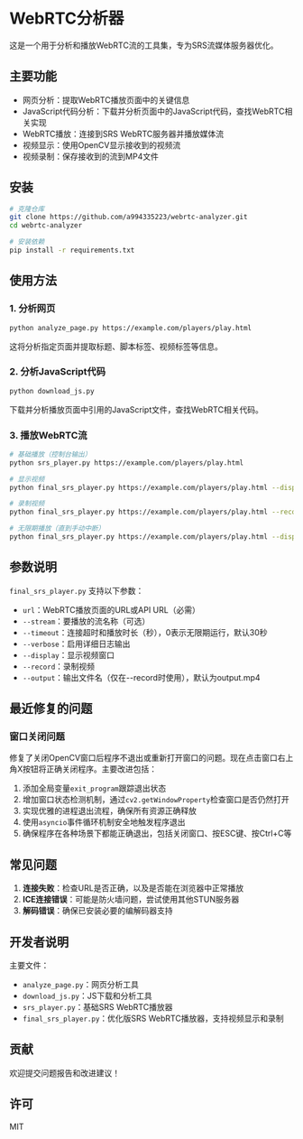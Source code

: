 # WebRTC分析器

这是一个用于分析和播放WebRTC流的工具集，专为SRS流媒体服务器优化。

## 主要功能

- 网页分析：提取WebRTC播放页面中的关键信息
- JavaScript代码分析：下载并分析页面中的JavaScript代码，查找WebRTC相关实现
- WebRTC播放：连接到SRS WebRTC服务器并播放媒体流
- 视频显示：使用OpenCV显示接收到的视频流
- 视频录制：保存接收到的流到MP4文件

## 安装

```bash
# 克隆仓库
git clone https://github.com/a994335223/webrtc-analyzer.git
cd webrtc-analyzer

# 安装依赖
pip install -r requirements.txt
```

## 使用方法

### 1. 分析网页

```bash
python analyze_page.py https://example.com/players/play.html
```

这将分析指定页面并提取标题、脚本标签、视频标签等信息。

### 2. 分析JavaScript代码

```bash
python download_js.py
```

下载并分析播放页面中引用的JavaScript文件，查找WebRTC相关代码。

### 3. 播放WebRTC流

```bash
# 基础播放（控制台输出）
python srs_player.py https://example.com/players/play.html

# 显示视频
python final_srs_player.py https://example.com/players/play.html --display

# 录制视频
python final_srs_player.py https://example.com/players/play.html --record --output video.mp4

# 无限期播放（直到手动中断）
python final_srs_player.py https://example.com/players/play.html --display --timeout 0
```

## 参数说明

`final_srs_player.py` 支持以下参数：

- `url`：WebRTC播放页面的URL或API URL（必需）
- `--stream`：要播放的流名称（可选）
- `--timeout`：连接超时和播放时长（秒），0表示无限期运行，默认30秒
- `--verbose`：启用详细日志输出
- `--display`：显示视频窗口
- `--record`：录制视频
- `--output`：输出文件名（仅在--record时使用），默认为output.mp4

## 最近修复的问题

### 窗口关闭问题

修复了关闭OpenCV窗口后程序不退出或重新打开窗口的问题。现在点击窗口右上角X按钮将正确关闭程序。主要改进包括：

1. 添加全局变量`exit_program`跟踪退出状态
2. 增加窗口状态检测机制，通过`cv2.getWindowProperty`检查窗口是否仍然打开
3. 实现优雅的进程退出流程，确保所有资源正确释放
4. 使用`asyncio`事件循环机制安全地触发程序退出
5. 确保程序在各种场景下都能正确退出，包括关闭窗口、按ESC键、按Ctrl+C等

## 常见问题

1. **连接失败**：检查URL是否正确，以及是否能在浏览器中正常播放
2. **ICE连接错误**：可能是防火墙问题，尝试使用其他STUN服务器
3. **解码错误**：确保已安装必要的编解码器支持

## 开发者说明

主要文件：
- `analyze_page.py`：网页分析工具
- `download_js.py`：JS下载和分析工具
- `srs_player.py`：基础SRS WebRTC播放器
- `final_srs_player.py`：优化版SRS WebRTC播放器，支持视频显示和录制

## 贡献

欢迎提交问题报告和改进建议！

## 许可

MIT